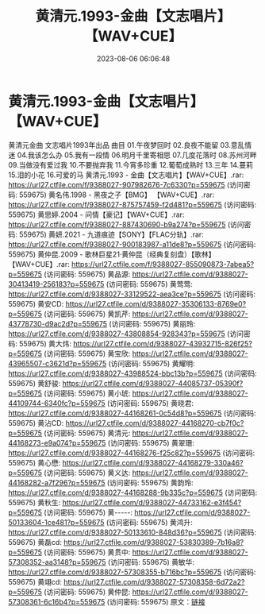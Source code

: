 ﻿---
title: 黄清元.1993-金曲【文志唱片】【WAV+CUE】
date: 2023-08-06 06:06:48
categories: WAV车载音乐、镜像
tags: 华语中文
---
# 黄清元.1993-金曲【文志唱片】【WAV+CUE】

黄清元金曲
文志唱片1993年出品
曲目
01.午夜梦回时
02.良夜不能留
03.意乱情迷
04.我该怎么办
05.我有一段情
06.明月千里寄相思
07.几度花落时
08.苏州河畔
09.当做没有爱过我
10.不要抛弃我
11.今宵多珍重
12.葡萄成熟时
13.三年
14.蔓莉
15.泪的小花
16.可爱的马
黄清元.1993 - 金曲【文志唱片】【WAV+CUE】.rar: https://url27.ctfile.com/f/9388027-907982676-7c6330?p=559675
(访问密码: 559675)
黄名伟.1998 - 黑夜之子【BMG】 【WAV+CUE】.rar: https://url27.ctfile.com/f/9388027-875757459-f2d481?p=559675
(访问密码: 559675)
黄思婷.2004 - 问情【豪记】【WAV+CUE】.rar: https://url27.ctfile.com/f/9388027-887430690-b9a274?p=559675
(访问密码: 559675)
黄妍.2021 - 九道痕迹【SONY】【FLAC分轨】.rar: https://url27.ctfile.com/f/9388027-900183987-a11de8?p=559675
(访问密码: 559675)
黄仲昆.2009 - 歌林巨星21·黄仲昆（经典复刻盘）【歌林】【WAV+CUE】.rar: https://url27.ctfile.com/f/9388027-855090873-7abea5?p=559675
(访问密码: 559675)
黄品源: https://url27.ctfile.com/d/9388027-30413419-256183?p=559675
(访问密码: 559675)
黄莺莺: https://url27.ctfile.com/d/9388027-33129522-aea3ce?p=559675
(访问密码: 559675)
黄安CD: https://url27.ctfile.com/d/9388027-35306133-8769e0?p=559675
(访问密码: 559675)
黄凯芹: https://url27.ctfile.com/d/9388027-43778730-d9ac2d?p=559675
(访问密码: 559675)
黄丽玲: https://url27.ctfile.com/d/9388027-43808854-928343?p=559675
(访问密码: 559675)
黄大炜: https://url27.ctfile.com/d/9388027-43932715-826f25?p=559675
(访问密码: 559675)
黄宝欣: https://url27.ctfile.com/d/9388027-43965507-c3621d?p=559675
(访问密码: 559675)
黄耀明: https://url27.ctfile.com/d/9388027-43988524-bbc13b?p=559675
(访问密码: 559675)
黄舒骏: https://url27.ctfile.com/d/9388027-44085737-05390f?p=559675
(访问密码: 559675)
黄小琥: https://url27.ctfile.com/d/9388027-44109744-6340fc?p=559675
(访问密码: 559675)
黄晓君: https://url27.ctfile.com/d/9388027-44168261-0c54d8?p=559675
(访问密码: 559675)
黄沾CD: https://url27.ctfile.com/d/9388027-44168270-cb7f0c?p=559675
(访问密码: 559675)
黄清元: https://url27.ctfile.com/d/9388027-44168273-e9a074?p=559675
(访问密码: 559675)
黄翠珊: https://url27.ctfile.com/d/9388027-44168276-f25c82?p=559675
(访问密码: 559675)
黄心懋: https://url27.ctfile.com/d/9388027-44168279-330a46?p=559675
(访问密码: 559675)
黄义达: https://url27.ctfile.com/d/9388027-44168282-a7f296?p=559675
(访问密码: 559675)
黄韵玲: https://url27.ctfile.com/d/9388027-44168288-9b335c?p=559675
(访问密码: 559675)
黄秋生: https://url27.ctfile.com/d/9388027-44733162-e3f454?p=559675
(访问密码: 559675)
黄-----: https://url27.ctfile.com/d/9388027-50133604-1ce481?p=559675
(访问密码: 559675)
黄鸿升: https://url27.ctfile.com/d/9388027-50133610-848d36?p=559675
(访问密码: 559675)
黄磊cd: https://url27.ctfile.com/d/9388027-53830389-7b16a8?p=559675
(访问密码: 559675)
黄贯中: https://url27.ctfile.com/d/9388027-57308352-aa3148?p=559675
(访问密码: 559675)
黄敏华: https://url27.ctfile.com/d/9388027-57308355-b716bc?p=559675
(访问密码: 559675)
黄翊cd: https://url27.ctfile.com/d/9388027-57308358-6d72a2?p=559675
(访问密码: 559675)
黄仲昆: https://url27.ctfile.com/d/9388027-57308361-6c16b4?p=559675
(访问密码: 559675)
原文：[链接](https://blog.sina.com.cn/s/blog_1647c7e76010312yv.html)